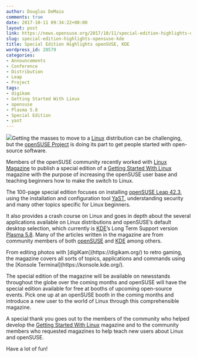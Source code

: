 ```yaml
---
author: Douglas DeMaio
comments: true
date: 2017-10-11 09:34:22+00:00
layout: post
link: https://news.opensuse.org/2017/10/11/special-edition-highlights-opensuse-kde/
slug: special-edition-highlights-opensuse-kde
title: Special Edition Highlights openSUSE, KDE
wordpress_id: 20579
categories:
- Announcements
- Conference
- Distribution
- Leap
- Project
tags:
- digikam
- Getting Started With Linux
- opensuse
- Plasma 5.8
- Special Edition
- yast
---
```


![](//www.linux-magazine.com/var/linux_magazin/storage/images/media/linux-magazine-eng-us/images/cover/se30_gswl_600x646/715366-1-eng-US/SE30_GSWL_600x646_issue_small.png)Getting the masses to move to a [Linux](https://www.linux.org/) distribution can be challenging, but the [openSUSE Project](https://en.wikipedia.org/wiki/OpenSUSE_Project) is doing its part to get people started with open-source software.

Members of the openSUSE community recently worked with [Linux Magazine](//www.linux-magazine.com) to publish a special edition of a [Getting Started With Linux](//www.linux-magazine.com/Resources/Special-Editions/30-Getting-Started-with-Linux) magazine with the purpose of increasing the openSUSE user base and teaching beginners how to make the switch to Linux.

The 100-page special edition focuses on installing [openSUSE Leap 42.3](https://en.opensuse.org/Portal:42.3), using the installation and configuration tool [YaST](//yast.opensuse.org/), understanding security and many other topics specific for Linux beginners.

It also provides a crash course on Linux and goes in depth about the several applications available on Linux distributions and openSUSE’s default desktop selection, which currently is [KDE](https://www.kde.org/)’s Long Term Support version [Plasma 5.8](https://www.kde.org/announcements/plasma-5.8.0.php). Many of the articles written in the magazine are from community members of both [openSUSE](https://www.opensuse.org/) and [KDE](https://www.kde.org/) among others.

<!-- more -->From editing photos with [digiKam](https://digikam.org/) to retro gaming, the magazine covers all sorts of topics, applications and commands using the [Konsole Terminal](https://konsole.kde.org/).

The special edition of the magazine will be available on newsstands throughout the globe over the coming months and openSUSE will have the special edition available for free at booths of upcoming open-source events. Pick one up at an openSUSE booth in the coming months and introduce a new user to the world of Linux through this comprehensible magazine.

A special thank you goes out to the members of the community who helped develop the [Getting Started With Linux](//www.linux-magazine.com/Resources/Special-Editions/30-Getting-Started-with-Linux) magazine and to the community members who requested magazines to help teach new users about Linux and openSUSE.

Have a lot of fun!

